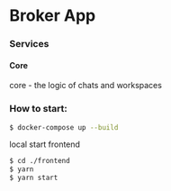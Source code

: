 # Broker App


### Services
#### Core
core - the logic of chats and workspaces
### How to start:

```bash
$ docker-compose up --build
```
local start frontend
```bash
$ cd ./frontend
$ yarn
$ yarn start
```